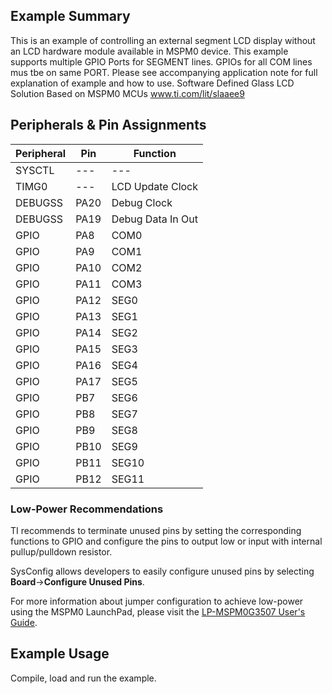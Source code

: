 ## Example Summary

This is an example of controlling an external segment LCD display without an LCD hardware module available in MSPM0 device.
This example supports multiple GPIO Ports for SEGMENT lines.
GPIOs for all COM lines mus tbe on same PORT.
Please see accompanying application note for full explanation of example and how to use.
Software Defined Glass LCD Solution Based on MSPM0 MCUs
www.ti.com/lit/slaaee9


## Peripherals & Pin Assignments

| Peripheral | Pin | Function |
| --- | --- | --- |
| SYSCTL | --- | --- |
| TIMG0 |--- | LCD Update Clock |
| DEBUGSS | PA20 | Debug Clock |
| DEBUGSS | PA19 | Debug Data In Out |
| GPIO | PA8 | COM0
| GPIO | PA9 | COM1
| GPIO | PA10 | COM2
| GPIO | PA11 | COM3
| GPIO | PA12 | SEG0
| GPIO | PA13 | SEG1
| GPIO | PA14 | SEG2
| GPIO | PA15 | SEG3
| GPIO | PA16 | SEG4
| GPIO | PA17 | SEG5
| GPIO | PB7 | SEG6
| GPIO | PB8 | SEG7
| GPIO | PB9 | SEG8
| GPIO | PB10 | SEG9
| GPIO | PB11 | SEG10
| GPIO | PB12 | SEG11

### Low-Power Recommendations
TI recommends to terminate unused pins by setting the corresponding functions to
GPIO and configure the pins to output low or input with internal
pullup/pulldown resistor.

SysConfig allows developers to easily configure unused pins by selecting **Board**→**Configure Unused Pins**.

For more information about jumper configuration to achieve low-power using the
MSPM0 LaunchPad, please visit the [LP-MSPM0G3507 User's Guide](https://www.ti.com/lit/slau846).

## Example Usage

Compile, load and run the example.
